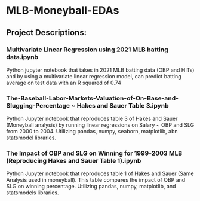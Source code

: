 # MLB-Moneyball-EDAs

## Project Descriptions:

### Multivariate Linear Regression using 2021 MLB batting data.ipynb

Python jupyter notebook that takes in 2021 MLB batting data (OBP and HITs) and by using a multivariate linear regression model,    can predict batting average on test data with an R squared of 0.74

### The-Baseball-Labor-Markets-Valuation-of-On-Base-and-Slugging-Percentage ~ Hakes and Sauer Table 3.ipynb

Python Jupyter notebook that reproduces table 3 of Hakes and Sauer (Moneyball analysis) by running linear regressions on Salary ~ OBP and SLG from 2000 to 2004. Utilizing pandas, numpy, seaborn, matplotlib, abn statsmodel libraries.

### The Impact of OBP and SLG on Winning for 1999-2003 MLB (Reproducing Hakes and Sauer Table 1).ipynb

Python Jupyter notebook that reproduces table 1 of Hakes and Sauer (Same Analysis used in moneyball). This table compares the impact of OBP and SLG on winning percentage. Utilizing pandas, numpy, matplotlib, and statsmodels libraries.

